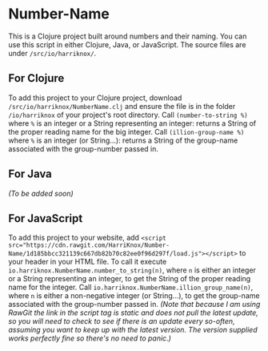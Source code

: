 # Number-Name
This is a Clojure project built around numbers and their naming. You can use this script in either Clojure, Java, or JavaScript. The source files are under `/src/io/harriknox/`.

## For Clojure
To add this project to your Clojure project, download `/src/io/harriknox/NumberName.clj` and ensure the file is in the folder `/io/harriknox` of your project's root directory. Call `(number-to-string %)` where `%` is an integer or a String representing an integer: returns a String of the proper reading name for the big integer. Call `(illion-group-name %)` where `%` is an integer (or String...): returns a String of the group-name associated with the group-number passed in.

## For Java
*(To be added soon)*

## For JavaScript
To add this project to your website, add `<script src="https://cdn.rawgit.com/HarriKnox/Number-Name/1d185bbcc321139c667db82b70c82ee0f96d297f/load.js"></script>` to your header in your HTML file. To call it execute `io.harriknox.NumberName.number_to_string(n)`, where `n` is either an integer or a String representing an integer, to get the String of the proper reading name for the integer. Call `io.harriknox.NumberName.illion_group_name(n)`, where `n` is either a non-negative integer (or String...), to get the group-name associated with the group-number passed in.
*(Note that because I am using RawGit the link in the script tag is static and does not pull the latest update, so you will need to check to see if there is an update every so-often, assuming you want to keep up with the latest version. The version supplied works perfectly fine so there's no need to panic.)*
